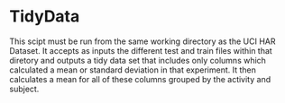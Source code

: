 # TidyData

This scipt must be run from the same working directory as the UCI HAR Dataset.  It accepts as inputs the different test and train files within that diretory and outputs a tidy data set that includes only columns which calculated a mean or standard deviation in that experiment.  It then calculates a mean for all of these columns grouped by the activity and subject. 
